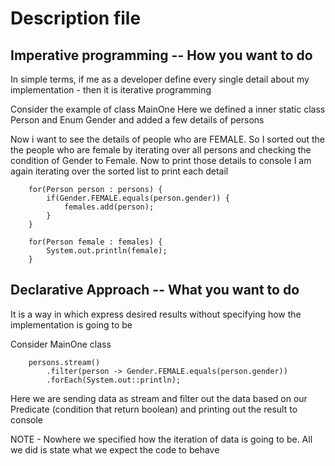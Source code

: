 # Description file


## Imperative programming -- How you want to do

In simple terms, if me as a developer define every single detail about my implementation - then it is iterative programming

Consider the example of class MainOne
Here we defined a inner static class Person and Enum Gender and added a few details of persons

Now i want to see the details of people who are FEMALE. So I sorted out the the people who are female by iterating over all persons and checking the condition of Gender to Female. Now to print those details to console I am again iterating over the sorted list to print each detail


		for(Person person : persons) {
			if(Gender.FEMALE.equals(person.gender)) {
				females.add(person);
			}
		}
		
		for(Person female : females) {
			System.out.println(female);
		}
		

## Declarative Approach -- What you want to do

It is a way in which express desired results without specifying how the implementation is going to be

Consider MainOne class

		persons.stream()
			.filter(person -> Gender.FEMALE.equals(person.gender))
			.forEach(System.out::println);
			

Here we are sending data as stream and filter out the data based on our Predicate (condition that return boolean) and printing out the result to console

NOTE - Nowhere we specified how the iteration of data is going to be. All we did is state what we expect the code to behave
		

